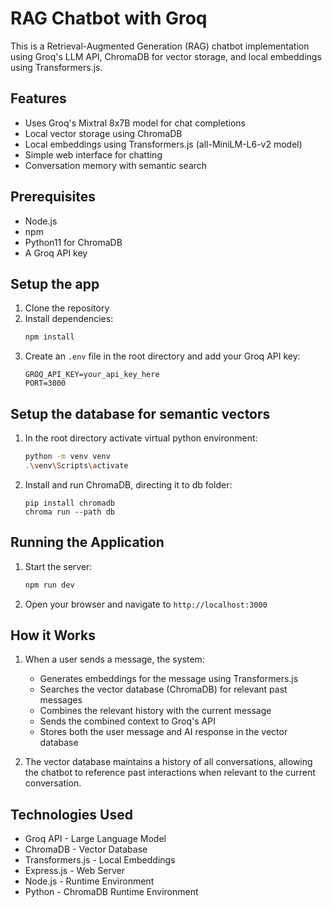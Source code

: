 # RAG Chatbot with Groq

This is a Retrieval-Augmented Generation (RAG) chatbot implementation using Groq's LLM API, ChromaDB for vector storage, and local embeddings using Transformers.js.

## Features

- Uses Groq's Mixtral 8x7B model for chat completions
- Local vector storage using ChromaDB
- Local embeddings using Transformers.js (all-MiniLM-L6-v2 model)
- Simple web interface for chatting
- Conversation memory with semantic search

## Prerequisites

- Node.js
- npm
- Python11 for ChromaDB
- A Groq API key

## Setup the app

1. Clone the repository
2. Install dependencies:
   ```bash
   npm install
   ```
3. Create an `.env` file in the root directory and add your Groq API key:
   ```
   GROQ_API_KEY=your_api_key_here
   PORT=3000
   ```

## Setup the database for semantic vectors

1. In the root directory activate virtual python environment:
   ```bash
   python -m venv venv
   .\venv\Scripts\activate
   ```

2. Install and run ChromaDB, directing it to db folder:
   ```
   pip install chromadb
   chroma run --path db
   ```

## Running the Application

1. Start the server:
   ```bash
   npm run dev
   ```
2. Open your browser and navigate to `http://localhost:3000`

## How it Works

1. When a user sends a message, the system:
   - Generates embeddings for the message using Transformers.js
   - Searches the vector database (ChromaDB) for relevant past messages
   - Combines the relevant history with the current message
   - Sends the combined context to Groq's API
   - Stores both the user message and AI response in the vector database

2. The vector database maintains a history of all conversations, allowing the chatbot to reference past interactions when relevant to the current conversation.

## Technologies Used

- Groq API - Large Language Model
- ChromaDB - Vector Database
- Transformers.js - Local Embeddings
- Express.js - Web Server
- Node.js - Runtime Environment 
- Python - ChromaDB Runtime Environment
